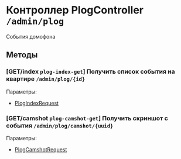 # Контроллер PlogController `/admin/plog`

События домофона

## Методы

### [GET/index `plog-index-get`] Получить список события на квартире `/admin/plog/{id}`

Параметры: 

- [PlogIndexRequest](../OBJECT.md#PlogIndexRequest) 

### [GET/camshot `plog-camshot-get`] Получить скриншот с события `/admin/plog/camshot/{uuid}`

Параметры: 

- [PlogCamshotRequest](../OBJECT.md#PlogCamshotRequest) 
